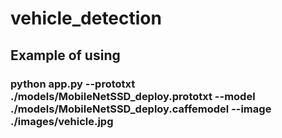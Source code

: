 # vehicle_detection

## Example of using
### python app.py --prototxt ./models/MobileNetSSD_deploy.prototxt --model ./models/MobileNetSSD_deploy.caffemodel --image ./images/vehicle.jpg
